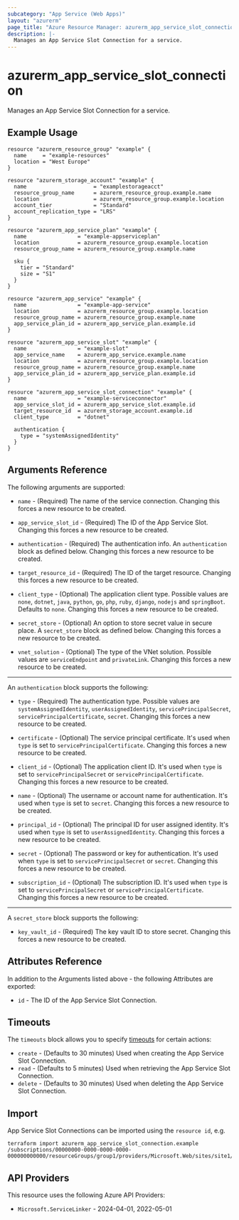 ```yaml
---
subcategory: "App Service (Web Apps)"
layout: "azurerm"
page_title: "Azure Resource Manager: azurerm_app_service_slot_connection"
description: |-
  Manages an App Service Slot Connection for a service.
---
```


# azurerm_app_service_slot_connection

Manages an App Service Slot Connection for a service.

## Example Usage

```hcl
resource "azurerm_resource_group" "example" {
  name     = "example-resources"
  location = "West Europe"
}

resource "azurerm_storage_account" "example" {
  name                     = "examplestorageacct"
  resource_group_name      = azurerm_resource_group.example.name
  location                 = azurerm_resource_group.example.location
  account_tier             = "Standard"
  account_replication_type = "LRS"
}

resource "azurerm_app_service_plan" "example" {
  name                = "example-appserviceplan"
  location            = azurerm_resource_group.example.location
  resource_group_name = azurerm_resource_group.example.name

  sku {
    tier = "Standard"
    size = "S1"
  }
}

resource "azurerm_app_service" "example" {
  name                = "example-app-service"
  location            = azurerm_resource_group.example.location
  resource_group_name = azurerm_resource_group.example.name
  app_service_plan_id = azurerm_app_service_plan.example.id
}

resource "azurerm_app_service_slot" "example" {
  name                = "example-slot"
  app_service_name    = azurerm_app_service.example.name
  location            = azurerm_resource_group.example.location
  resource_group_name = azurerm_resource_group.example.name
  app_service_plan_id = azurerm_app_service_plan.example.id
}

resource "azurerm_app_service_slot_connection" "example" {
  name                = "example-serviceconnector"
  app_service_slot_id = azurerm_app_service_slot.example.id
  target_resource_id  = azurerm_storage_account.example.id
  client_type         = "dotnet"

  authentication {
    type = "systemAssignedIdentity"
  }
}
```

## Arguments Reference

The following arguments are supported:

* `name` - (Required) The name of the service connection. Changing this forces a new resource to be created.

* `app_service_slot_id` - (Required) The ID of the App Service Slot. Changing this forces a new resource to be created.

* `authentication` - (Required) The authentication info. An `authentication` block as defined below. Changing this forces a new resource to be created.

* `target_resource_id` - (Required) The ID of the target resource. Changing this forces a new resource to be created.

* `client_type` - (Optional) The application client type. Possible values are `none`, `dotnet`, `java`, `python`, `go`, `php`, `ruby`, `django`, `nodejs` and `springBoot`. Defaults to `none`. Changing this forces a new resource to be created.

* `secret_store` - (Optional) An option to store secret value in secure place. A `secret_store` block as defined below. Changing this forces a new resource to be created.

* `vnet_solution` - (Optional) The type of the VNet solution. Possible values are `serviceEndpoint` and `privateLink`. Changing this forces a new resource to be created.

---

An `authentication` block supports the following:

* `type` - (Required) The authentication type. Possible values are `systemAssignedIdentity`, `userAssignedIdentity`, `servicePrincipalSecret`, `servicePrincipalCertificate`, `secret`. Changing this forces a new resource to be created.

* `certificate` - (Optional) The service principal certificate. It's used when `type` is set to `servicePrincipalCertificate`. Changing this forces a new resource to be created.

* `client_id` - (Optional) The application client ID. It's used when `type` is set to `servicePrincipalSecret` or `servicePrincipalCertificate`. Changing this forces a new resource to be created.

* `name` - (Optional) The username or account name for authentication. It's used when `type` is set to `secret`. Changing this forces a new resource to be created.

* `principal_id` - (Optional) The principal ID for user assigned identity. It's used when `type` is set to `userAssignedIdentity`. Changing this forces a new resource to be created.

* `secret` - (Optional) The password or key for authentication. It's used when `type` is set to `servicePrincipalSecret` or `secret`. Changing this forces a new resource to be created.

* `subscription_id` - (Optional) The subscription ID. It's used when `type` is set to `servicePrincipalSecret` or `servicePrincipalCertificate`. Changing this forces a new resource to be created.

---

A `secret_store` block supports the following:

* `key_vault_id` - (Required) The key vault ID to store secret. Changing this forces a new resource to be created.

## Attributes Reference

In addition to the Arguments listed above - the following Attributes are exported:

* `id` - The ID of the App Service Slot Connection.

## Timeouts

The `timeouts` block allows you to specify [timeouts](https://www.terraform.io/language/resources/syntax#operation-timeouts) for certain actions:

* `create` - (Defaults to 30 minutes) Used when creating the App Service Slot Connection.
* `read` - (Defaults to 5 minutes) Used when retrieving the App Service Slot Connection.
* `delete` - (Defaults to 30 minutes) Used when deleting the App Service Slot Connection.

## Import

App Service Slot Connections can be imported using the `resource id`, e.g.

```shell
terraform import azurerm_app_service_slot_connection.example /subscriptions/00000000-0000-0000-0000-000000000000/resourceGroups/group1/providers/Microsoft.Web/sites/site1/slots/slot1/providers/Microsoft.ServiceLinker/linkers/linker1
```

## API Providers
<!-- This section is generated, changes will be overwritten -->
This resource uses the following Azure API Providers:

* `Microsoft.ServiceLinker` - 2024-04-01, 2022-05-01
